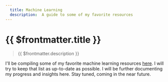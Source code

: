 ```yaml
---
  title: Machine Learning
  description:  A guide to some of my favorite resources
---
```



# {{ $frontmatter.title }}
  >{{ $frontmatter.description }}


I'll be compiling some of my favorite machine learning resources [here](www.iansulley.com/resources.html#machine-learning).
I will try to keep that list as up-to-date as possible. I will be further documenting my progress and insights here.
Stay tuned, coming in the near future.
